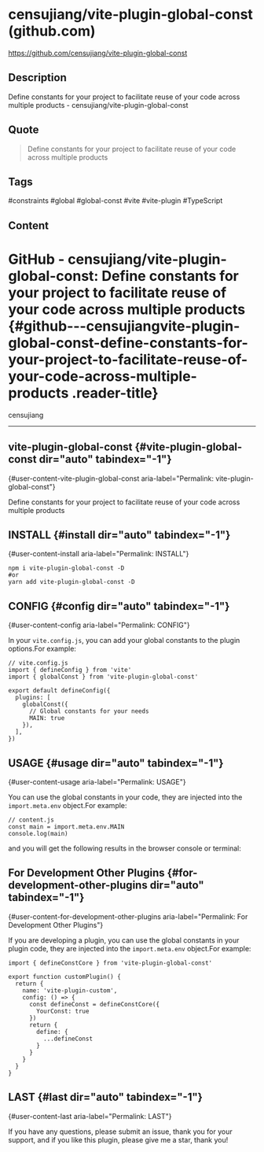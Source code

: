 # censujiang/vite-plugin-global-const (github.com)

<https://github.com/censujiang/vite-plugin-global-const>

## Description

Define constants for your project to facilitate reuse of your code across multiple products - censujiang/vite-plugin-global-const

## Quote

> Define constants for your project to facilitate reuse of your code across multiple products

## Tags

#constraints #global #global-const #vite #vite-plugin #TypeScript

## Content

# GitHub - censujiang/vite-plugin-global-const: Define constants for your project to facilitate reuse of your code across multiple products {#github---censujiangvite-plugin-global-const-define-constants-for-your-project-to-facilitate-reuse-of-your-code-across-multiple-products .reader-title}

censujiang

------------------------------------------------------------------------

## vite-plugin-global-const {#vite-plugin-global-const dir="auto" tabindex="-1"}

[](#vite-plugin-global-const){#user-content-vite-plugin-global-const aria-label="Permalink: vite-plugin-global-const"}

Define constants for your project to facilitate reuse of your code across multiple products

## INSTALL {#install dir="auto" tabindex="-1"}

[](#install){#user-content-install aria-label="Permalink: INSTALL"}

    npm i vite-plugin-global-const -D
    #or
    yarn add vite-plugin-global-const -D

## CONFIG {#config dir="auto" tabindex="-1"}

[](#config){#user-content-config aria-label="Permalink: CONFIG"}

In your `vite.config.js`, you can add your global constants to the plugin options.For example:

    // vite.config.js
    import { defineConfig } from 'vite'
    import { globalConst } from 'vite-plugin-global-const'

    export default defineConfig({
      plugins: [
        globalConst({
          // Global constants for your needs
          MAIN: true
        }),
      ],
    })

## USAGE {#usage dir="auto" tabindex="-1"}

[](#usage){#user-content-usage aria-label="Permalink: USAGE"}

You can use the global constants in your code, they are injected into the `import.meta.env` object.For example:

    // content.js
    const main = import.meta.env.MAIN
    console.log(main)

and you will get the following results in the browser console or terminal:

## For Development Other Plugins {#for-development-other-plugins dir="auto" tabindex="-1"}

[](#for-development-other-plugins){#user-content-for-development-other-plugins aria-label="Permalink: For Development Other Plugins"}

If you are developing a plugin, you can use the global constants in your plugin code, they are injected into the `import.meta.env` object.For example:

    import { defineConstCore } from 'vite-plugin-global-const'

    export function customPlugin() {
      return {
        name: 'vite-plugin-custom',
        config: () => {
          const defineConst = defineConstCore({
            YourConst: true
          })
          return {
            define: {
              ...defineConst
            }
          }
        }
      }
    }

## LAST {#last dir="auto" tabindex="-1"}

[](#last){#user-content-last aria-label="Permalink: LAST"}

If you have any questions, please submit an issue, thank you for your support, and if you like this plugin, please give me a star, thank you!
